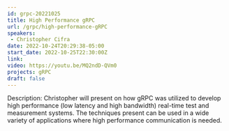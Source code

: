 ```yaml
---
id: grpc-20221025
title: High Performance gRPC
url: /grpc/high-performance-gRPC
speakers:
 - Christopher Cifra
date: 2022-10-24T20:29:38-05:00
start_date: 2022-10-25T22:30:00Z
link:  
video: https://youtu.be/MQ2ndD-QVm0
projects: gRPC
draft: false
---
```


Description: Christopher will present on how gRPC was utilized to develop high performance (low latency and high bandwidth) real-time test and measurement systems.  The techniques present can be used in a wide variety of applications where high performance communication is needed.
